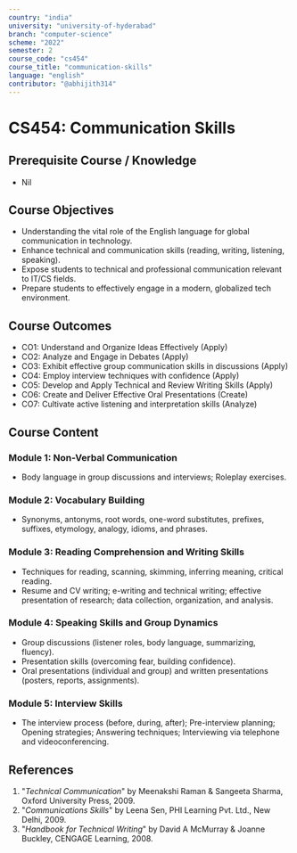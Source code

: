 ```yaml
---
country: "india"
university: "university-of-hyderabad"
branch: "computer-science"
scheme: "2022"
semester: 2
course_code: "cs454"
course_title: "communication-skills"
language: "english"
contributor: "@abhijith314"
---
```


# CS454: Communication Skills

## Prerequisite Course / Knowledge
* Nil

## Course Objectives
* Understanding the vital role of the English language for global communication in technology.
* Enhance technical and communication skills (reading, writing, listening, speaking).
* Expose students to technical and professional communication relevant to IT/CS fields.
* Prepare students to effectively engage in a modern, globalized tech environment.

## Course Outcomes
* CO1: Understand and Organize Ideas Effectively (Apply)
* CO2: Analyze and Engage in Debates (Apply)
* CO3: Exhibit effective group communication skills in discussions (Apply)
* CO4: Employ interview techniques with confidence (Apply)
* CO5: Develop and Apply Technical and Review Writing Skills (Apply)
* CO6: Create and Deliver Effective Oral Presentations (Create)
* CO7: Cultivate active listening and interpretation skills (Analyze)

## Course Content

### Module 1: Non-Verbal Communication
* Body language in group discussions and interviews; Roleplay exercises.

### Module 2: Vocabulary Building
* Synonyms, antonyms, root words, one-word substitutes, prefixes, suffixes, etymology, analogy, idioms, and phrases.

### Module 3: Reading Comprehension and Writing Skills
* Techniques for reading, scanning, skimming, inferring meaning, critical reading.
* Resume and CV writing; e-writing and technical writing; effective presentation of research; data collection, organization, and analysis.

### Module 4: Speaking Skills and Group Dynamics
* Group discussions (listener roles, body language, summarizing, fluency).
* Presentation skills (overcoming fear, building confidence).
* Oral presentations (individual and group) and written presentations (posters, reports, assignments).

### Module 5: Interview Skills
* The interview process (before, during, after); Pre-interview planning; Opening strategies; Answering techniques; Interviewing via telephone and videoconferencing.

## References
1.  "*Technical Communication*" by Meenakshi Raman & Sangeeta Sharma, Oxford University Press, 2009.
2.  "*Communications Skills*" by Leena Sen, PHI Learning Pvt. Ltd., New Delhi, 2009.
3.  "*Handbook for Technical Writing*" by David A McMurray & Joanne Buckley, CENGAGE Learning, 2008.